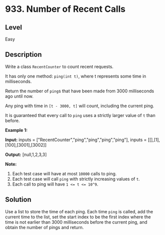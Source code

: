# 933. Number of Recent Calls
## Level
Easy

## Description
Write a class `RecentCounter` to count recent requests.

It has only one method: `ping(int t)`, where t represents some time in milliseconds.

Return the number of `ping`s that have been made from 3000 milliseconds ago until now.

Any ping with time in `[t - 3000, t]` will count, including the current ping.

It is guaranteed that every call to `ping` uses a strictly larger value of `t` than before.

**Example 1:**

**Input:** inputs = ["RecentCounter","ping","ping","ping","ping"], inputs = [[],[1],[100],[3001],[3002]]

**Output:** [null,1,2,3,3]

**Note:**

1. Each test case will have at most `10000` calls to ping.
2. Each test case will call `ping` with strictly increasing values of `t`.
3. Each call to ping will have `1 <= t <= 10^9`.

## Solution
Use a list to store the time of each ping. Each time `ping` is called, add the current time to the list, set the start index to be the first index where the time is not earlier than 3000 milliseconds before the current ping, and obtain the number of pings and return.
